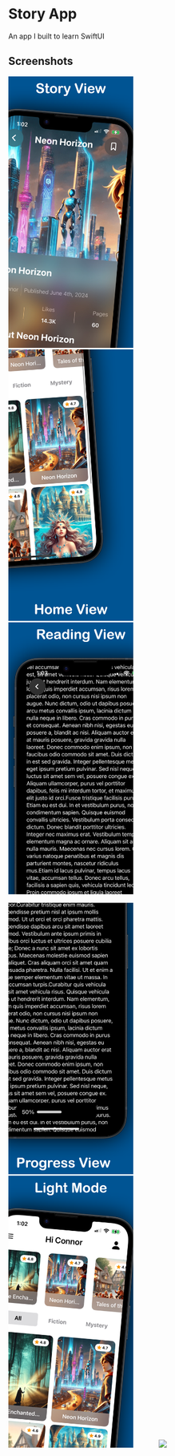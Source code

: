 #  Story App

An app I built to learn SwiftUI

## Screenshots

[<img src="./StoryApp/Screenshots/en/screen1.png" width="250"/>](./StoryApp/Screenshots/en/screen1.png) $~~~~~~~~~~~$
[<img src="./StoryApp/Screenshots/en/screen2.png" width="250"/>](./StoryApp/Screenshots/en/screen2.png) $~~~~~~~~~~~$
[<img src="./StoryApp/Screenshots/en/screen3.png" width="250"/>](./StoryApp/Screenshots/en/screen3.png)


[<img src="./StoryApp/Screenshots/en/screen4.png" width="250"/>](./StoryApp/Screenshots/en/screen4.png) $~~~~~~~~~~~$
[<img src="./StoryApp/Screenshots/en/screen5.png" width="250"/>](./StoryApp/Screenshots/en/screen5.png) $~~~~~~~~~~~$
[<img src="./StoryApp/Screenshots/en/screen6.png" width="250"/>](./StoryApp/Screenshots/en/screen6.png)
